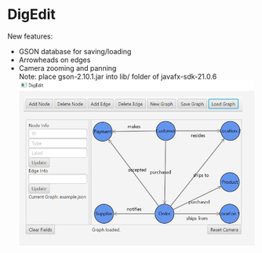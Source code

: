 # DigEdit  
New features:  
- GSON database for saving/loading  
- Arrowheads on edges  
- Camera zooming and panning  
Note: place gson-2.10.1.jar into lib/ folder of javafx-sdk-21.0.6  
![Example](example.PNG)  
